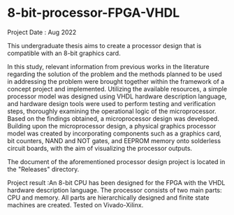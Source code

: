 # 8-bit-processor-FPGA-VHDL

Project Date : Aug 2022

This undergraduate thesis aims to create a processor design that is compatible with an 8-bit graphics card.

In this study, relevant information from previous works in the literature regarding the solution of the problem and the methods planned to be used in addressing the problem were brought together within the framework of a concept project and implemented. Utilizing the available resources, a simple processor model was designed using VHDL hardware description language, and hardware design tools were used to perform testing and verification steps, thoroughly examining the operational logic of the microprocessor. Based on the findings obtained, a microprocessor design was developed. Building upon the microprocessor design, a physical graphics processor model was created by incorporating components such as a graphics card, bit counters, NAND and NOT gates, and EEPROM memory onto solderless circuit boards, with the aim of visualizing the processor outputs.

The document of the aforementioned processor design project is located in the "Releases" directory.

Project result :An 8-bit CPU has been designed for the FPGA with the VHDL hardware description language. The processor consists of two main parts: CPU and memory. All parts are hierarchically designed and finite state machines are created. Tested on Vivado-Xilinx.
